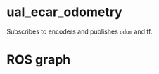 ual_ecar_odometry
==================

Subscribes to encoders and publishes `odom` and tf.

ROS graph
=======================
